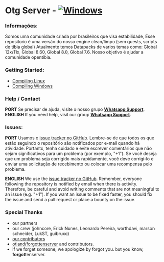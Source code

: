 
# Otg Server - [![Windows](https://ci.appveyor.com/api/projects/status/y69059itp38j0u65?svg=true)](https://ci.appveyor.com/project/Johncorex/global) 


### Informações:
Somos uma comunidade criada por brasileiros que visa estabilidade, Esse repositorio é uma versão do nosso engine clean/limpo (sem quests, scripts de tibia global)
Atualmente temos Datapacks de varios temas como: Global 12x/11x, Global 8.60, Global 8.0, Global 7.6.
Nosso objetivo é ajudar a comunidade opentibia.

### Getting Started:
* [Compiling Linux](https://github.com/otg-br/global/wiki/Compiling-on-Debian-GNU-Linux)
* [Compiling Windows](https://github.com/otg-br/global/wiki/Compiling-on-Windows-(vcpkg))

### Help / Contact

**PORT**
Se precisar de ajuda, visite o nosso grupo [**Whatsapp Support**](https://chat.whatsapp.com/EWV3dVvS6nt1em7q23FGu7).
**ENGLISH**
If you need help, visit our group [**Whatsapp Support**](https://chat.whatsapp.com/EWV3dVvS6nt1em7q23FGu7).

### Issues:

**PORT**
Usamos o [issue tracker no GitHub](https://github.com/otg-br/global/issues). Lembre-se de que todos os que estão seguindo o repositório são notificados por e-mail quando há atividade. Portanto, tenha cuidado e evite escrever comentários que não sejam significativos para um problema (por exemplo, "+1"). Se você deseja que um problema seja corrigido mais rapidamente, você deve corrigi-lo e enviar uma solicitação de recebimento ou colocar uma recompensa pelo problema.

**ENGLISH**
We use the [issue tracker no GitHub](https://github.com/otg-br/global/issues). Remember, everyone following the repository is notified by email when there is activity. Therefore, be careful and avoid writing comments that are not meaningful to an issue (e.g. "+1"). If you want an issue to be fixed faster, you should fix the issue and send a pull request or place a bounty on the issue.

### Special Thanks

-   our partners
-   our crew (johncore, Erick Nunes, Leonardo Pereira, worthdavi, marson schneider, LukST, guibruxo)
-   [our contributors](https://github.com/otg-br/global/graphs/contributors)
-   [otland/forgottenserver](https://github.com/otland/forgottenserver)  and contributors.
-   if we forget someone, we apologize by forgot you. but you know,  **forgot**tenserver.

